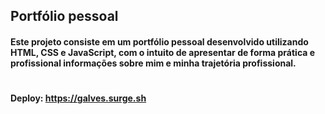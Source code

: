 ## Portfólio pessoal 
 
#### Este projeto consiste em um portfólio pessoal desenvolvido utilizando HTML, CSS e JavaScript, com o intuito de apresentar de forma prática e profissional informações sobre mim e minha trajetória profissional.

#
#### Deploy: https://galves.surge.sh